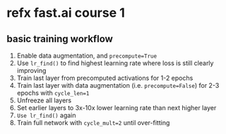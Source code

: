# refx fast.ai course 1

## basic training workflow

1. Enable data augmentation, and `precompute=True`
2. Use `lr_find()` to find highest learning rate where loss is still clearly improving
3. Train last layer from precomputed activations for 1-2 epochs
4. Train last layer with data augmentation (i.e. `precompute=False`) for 2-3 epochs with `cycle_len=1`
5. Unfreeze all layers
6. Set earlier layers to 3x-10x lower learning rate than next higher layer
7. `Use lr_find()` again
8. Train full network with `cycle_mult=2` until over-fitting


